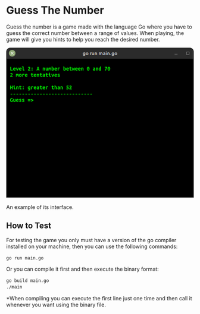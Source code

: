 # Guess The Number
Guess the number is a game made with the language Go where you have to guess the correct number between a range of values. When playing, the game will give you hints to help you reach the desired number.

<img src="images/guess.png">

An example of its interface.

## How to Test
For testing the game you only must have a version of the go compiler installed on your machine, then you can use the following commands:

```bash
go run main.go
```
Or you can compile it first and then execute the binary format:
```bash
go build main.go
./main
```
*When compiling you can execute the first line just one time and then call it whenever you want using the binary file.